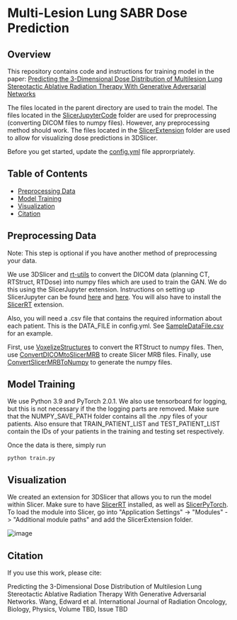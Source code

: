 # Multi-Lesion Lung SABR Dose Prediction
## Overview
This repository contains code and instructions for training model in the paper: [Predicting the 3-Dimensional Dose Distribution of Multilesion Lung Stereotactic Ablative Radiation Therapy With Generative Adversarial Networks](https://www.redjournal.org/article/S0360-3016(24)03175-4/abstract)

The files located in the parent directory are used to train the model. The files located in the [SlicerJupyterCode](https://github.com/edwardwang1/MultiLesionLungSABRDosePrediction/tree/main/SlicerJupyterCode) folder are used for preprocessing (converting DICOM files to numpy files). However, any preprocessing method should work. The files located in the [SlicerExtension](https://github.com/edwardwang1/MultiLesionLungSABRDosePrediction/tree/main/SlicerExtension) folder are used to allow for visualizing dose predictions in 3DSlicer.

Before you get started, update the [config.yml](https://github.com/edwardwang1/MultiLesionLungSABRDosePrediction/blob/main/config.yml) file approrpriately. 

## Table of Contents
- [Preprocessing Data](#preprocessing-data)
- [Model Training](#model-training)
- [Visualization](#visualization)
- [Citation](#citation)

## Preprocessing Data
Note: This step is optional if you have another method of preprocessing your data.

We use 3DSlicer and [rt-utils](https://github.com/qurit/rt-utils) to convert the DICOM data (planning CT, RTStruct, RTDose) into numpy files which are used to train the GAN. We do this using the SlicerJupyter extension. Instructions on setting up SlicerJupyter can be found [here](https://github.com/Slicer/SlicerJupyter) and [here](https://github.com/Marcus-Milantoni/Slicer_scripting_tutorial). You will also have to install the [SlicerRT](https://slicerrt.github.io/Download.html) extension. 

Also, you will need a .csv file that contains the required information about each patient. This is the DATA_FILE in config.yml. See [SampleDataFile.csv](https://github.com/edwardwang1/MultiLesionLungSABRDosePrediction/blob/main/SampleDataFile.csv) for an example.

First, use [VoxelizeStructures](https://github.com/edwardwang1/MultiLesionLungSABRDosePrediction/blob/main/SlicerJupyterCode/VoxelizeStructures.ipynb) to convert the RTStruct to numpy files. Then, use [ConvertDICOMtoSlicerMRB](https://github.com/edwardwang1/MultiLesionLungSABRDosePrediction/blob/main/SlicerJupyterCode/ConvertDICOMToSlicerMRB.ipynb) to create Slicer MRB files. Finally, use [ConvertSlicerMRBToNumpy](https://github.com/edwardwang1/MultiLesionLungSABRDosePrediction/blob/main/SlicerJupyterCode/ConvertSlicerMRBToNumpy.ipynb) to generate the numpy files.

## Model Training
We use Python 3.9 and PyTorch 2.0.1. We also use tensorboard for logging, but this is not necessary if the the logging parts are removed.
Make sure that the NUMPY_SAVE_PATH folder contains all the .npy files of your patients. Also ensure that TRAIN_PATIENT_LIST and TEST_PATIENT_LIST contain the IDs of your patients in the training and testing set respectively. 


Once the data is there, simply run

```
python train.py
```

## Visualization
We created an extension for 3DSlicer that allows you to run the model within Slicer. Make sure to have [SlicerRT](https://slicerrt.github.io/Download.html) installed, as well as [SlicerPyTorch](https://github.com/fepegar/SlicerPyTorch). To load the module into Slicer, go into "Application Settings" -> "Modules" -> "Additional module paths" and add the SlicerExtension folder.

![image](https://github.com/user-attachments/assets/81d670c7-9a31-4469-ae27-7602b6de9edd)


## Citation
If you use this work, please cite:

Predicting the 3-Dimensional Dose Distribution of Multilesion Lung Stereotactic Ablative Radiation Therapy With Generative Adversarial Networks.
Wang, Edward et al. International Journal of Radiation Oncology, Biology, Physics, Volume TBD, Issue TBD



